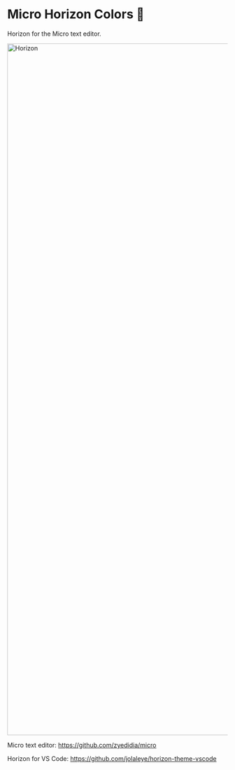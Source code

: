 # Micro Horizon Colors 🌅

Horizon for the Micro text editor.

<img width="1581" alt="Horizon" src="https://github.com/user-attachments/assets/2f7ecae5-b2a4-4333-99a4-13627cc49f70" />


Micro text editor: https://github.com/zyedidia/micro

Horizon for VS Code: https://github.com/jolaleye/horizon-theme-vscode
